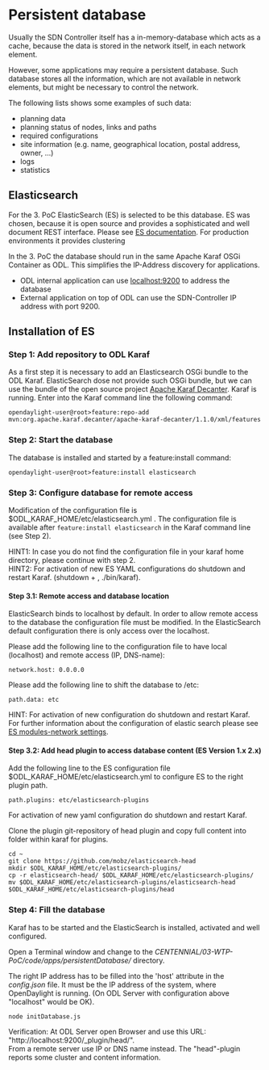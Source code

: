 # Persistent database

Usually the SDN Controller itself has a in-memory-database which acts as a cache, because the data is stored in the network itself, in each network element.

However, some applications may require a persistent database. Such database stores all the information, which are not available in network elements, but might be necessary to control the network.

The following lists shows some examples of such data:
* planning data
 * planning status of nodes, links and paths
 * required configurations
 * site information (e.g. name, geographical location, postal address, owner, ...)
* logs
* statistics

## Elasticsearch
For the 3. PoC ElasticSearch (ES) is selected to be this database. ES was chosen, because it is open source and provides a sophisticated and well document REST interface. Please see [ES documentation](https://www.elastic.co/guide/en/elasticsearch/reference/current/docs.html). For production environments it provides clustering

In the 3. PoC the database should run in the same Apache Karaf OSGi Container as ODL. This simplifies the IP-Address discovery for applications.
* ODL internal application can use [localhost:9200](http://localhost:9200) to address the database
* External application on top of ODL can use the SDN-Controller IP address with port 9200.

## Installation of ES

### Step 1: Add repository to ODL Karaf
As a first step it is necessary to add an Elasticsearch OSGi bundle to the ODL Karaf.
ElasticSearch dose not provide such OSGi bundle, but we can use the bundle of the open source project [Apache Karaf Decanter](https://karaf.apache.org/manual/decanter/latest-1/).
Karaf is running. Enter into the Karaf command line the following command:
```
opendaylight-user@root>feature:repo-add mvn:org.apache.karaf.decanter/apache-karaf-decanter/1.1.0/xml/features
```

### Step 2: Start the database
The database is installed and started by a feature:install command:
```
opendaylight-user@root>feature:install elasticsearch
```

### Step 3: Configure database for remote access

Modification of the configuration file is $ODL_KARAF_HOME/etc/elasticsearch.yml .
The configuration file is available after ```feature:install elasticsearch``` in the Karaf command line (see Step 2). 

HINT1: In case you do not find the configuration file in your karaf home directory, please continue with step 2.  
HINT2: For activation of new ES YAML configurations do shutdown and restart Karaf. (shutdown + <yes>, ./bin/karaf).

#### Step 3.1: Remote access and database location

ElasticSearch binds to localhost by default. In order to allow remote access to the database the configuration file must be modified.
In the ElasticSearch default configuration there is only access over the localhost.

Please add the following line to the configuration file to have local (localhost) and remote access (IP, DNS-name):
```
network.host: 0.0.0.0
```

Please add the following line to shift the database to /etc:
```
path.data: etc
```

HINT: For activation of new configuration do shutdown and restart Karaf.  
For further information about the configuration of elastic search please see [ES modules-network settings](https://www.elastic.co/guide/en/elasticsearch/reference/2.0/modules-network.html).

#### Step 3.2: Add head plugin to access database content (ES Version 1.x 2.x)

Add the following line to the ES configuration file $ODL_KARAF_HOME/etc/elasticsearch.yml to configure ES to the right plugin path.
```
path.plugins: etc/elasticsearch-plugins
```
For activation of new yaml configuration do shutdown and restart Karaf.

Clone the plugin git-repository of head plugin and copy full content into folder within karaf for plugins.
```
cd ~
git clone https://github.com/mobz/elasticsearch-head
mkdir $ODL_KARAF_HOME/etc/elasticsearch-plugins/
cp -r elasticsearch-head/ $ODL_KARAF_HOME/etc/elasticsearch-plugins/
mv $ODL_KARAF_HOME/etc/elasticsearch-plugins/elasticsearch-head $ODL_KARAF_HOME/etc/elasticsearch-plugins/head
```

### Step 4: Fill the database
Karaf has to be started and the ElasticSearch is installed, activated and well configured.

Open a Terminal window and change to the *CENTENNIAL/03-WTP-PoC/code/apps/persistentDatabase/* directory. 

The right IP address has to be filled into the 'host' attribute in the *config.json* file.
It must be the IP address of the system, where OpenDaylight is running. 
(On ODL Server with configuration above "localhost" would be OK).
```
node initDatabase.js
```

Verification: At ODL Server open Browser and use this URL: "http://localhost:9200/_plugin/head/".  
From a remote server use IP or DNS name instead. The "head"-plugin reports some cluster and content information.
